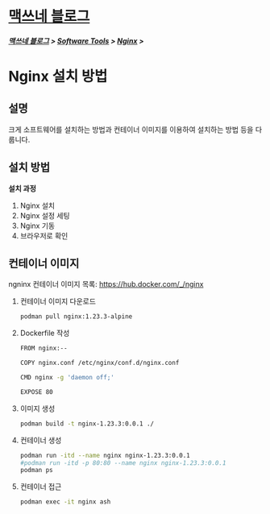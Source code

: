 <link rel="stylesheet" type="text/css" href="/css/style-header.css">
<link href="https://cdn.jsdelivr.net/npm/bootstrap@5.3.0-alpha1/dist/css/bootstrap.min.css" rel="stylesheet" integrity="sha384-GLhlTQ8iRABdZLl6O3oVMWSktQOp6b7In1Zl3/Jr59b6EGGoI1aFkw7cmDA6j6gD" crossorigin="anonymous">

<div class="sticky-top bg-white pt-1 pb-2">
<h1><a href="/">맥쓰네 블로그</a></h1>
<h5> 
<a href="/">맥쓰네 블로그</a>
>
<a href="/software_tools/">Software Tools</a>
>
<a href="/software_tools/nginx/">Nginx</a>
>
</h5>
</div>

# Nginx 설치 방법
## 설명
크게 소프트웨어를 설치하는 방법과 컨테이너 이미지를 이용하여 설치하는 방법 등을 다룹니다.

## 설치 방법
**설치 과정**
1. Nginx 설치
2. Nginx 설정 세팅
3. Nginx 기동
4. 브라우저로 확인

## 컨테이너 이미지
ngninx 컨테이너 이미지 목록: https://hub.docker.com/_/nginx

1. 컨테이너 이미지 다운로드
    ```bash
    podman pull nginx:1.23.3-alpine
    ```

2. Dockerfile 작성
    ```bash
    FROM nginx:--

    COPY nginx.conf /etc/nginx/conf.d/nginx.conf

    CMD nginx -g 'daemon off;'

    EXPOSE 80
    ```

3. 이미지 생성
    ```bash
    podman build -t nginx-1.23.3:0.0.1 ./
    ```

4. 컨테이너 생성
    ```bash
    podman run -itd --name nginx nginx-1.23.3:0.0.1
    #podman run -itd -p 80:80 --name nginx nginx-1.23.3:0.0.1
    podman ps
    ```

5. 컨테이너 접근
    ```bash
    podman exec -it nginx ash
    ```

<!-- TODO: ## CentOS 8 설치 -->